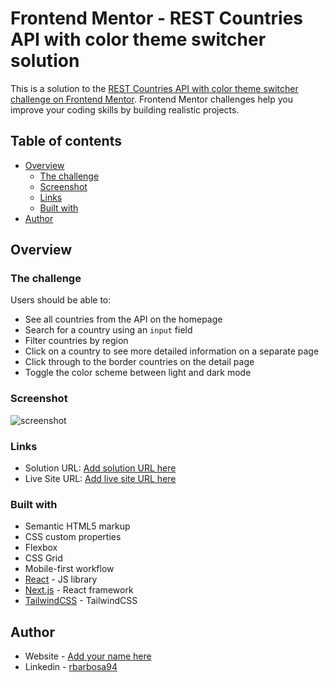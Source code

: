 # Frontend Mentor - REST Countries API with color theme switcher solution

This is a solution to the [REST Countries API with color theme switcher challenge on Frontend Mentor](https://www.frontendmentor.io/challenges/rest-countries-api-with-color-theme-switcher-5cacc469fec04111f7b848ca). Frontend Mentor challenges help you improve your coding skills by building realistic projects.

## Table of contents

- [Overview](#overview)
  - [The challenge](#the-challenge)
  - [Screenshot](#screenshot)
  - [Links](#links)
  - [Built with](#built-with)
- [Author](#author)

## Overview

### The challenge

Users should be able to:

- See all countries from the API on the homepage
- Search for a country using an `input` field
- Filter countries by region
- Click on a country to see more detailed information on a separate page
- Click through to the border countries on the detail page
- Toggle the color scheme between light and dark mode

### Screenshot

![screenshot](https://github.com/rmdbarbosa/countries-rest/assets/69510537/2a7572ea-7a92-4157-bde5-7e20d2a527f5)

### Links

- Solution URL: [Add solution URL here](https://github.com/rmdbarbosa/countries-rest)
- Live Site URL: [Add live site URL here](https://countries-rest-sigma.vercel.app/)

### Built with

- Semantic HTML5 markup
- CSS custom properties
- Flexbox
- CSS Grid
- Mobile-first workflow
- [React](https://reactjs.org/) - JS library
- [Next.js](https://nextjs.org/) - React framework
- [TailwindCSS](https://tailwindcss.com/) - TailwindCSS

## Author

- Website - [Add your name here](https://portfolio-rafaelbarbosa.vercel.app/)
- Linkedin - [rbarbosa94](https://www.linkedin.com/in/rbarbosa94/)
